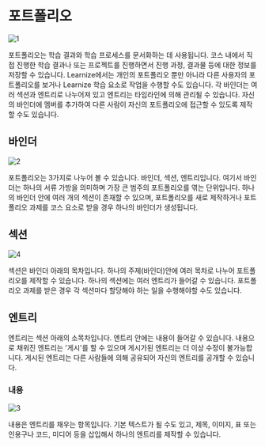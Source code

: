 # 포트폴리오
![1](/user-img/portfolio/1.png)

포트폴리오는 학습 결과와 학습 프로세스를 문서화하는 데 사용됩니다. 코스 내에서 직접 진행한 학습 결과나 또는 프로젝트를 진행하면서 진행 과정, 결과물 등에 대한 정보를 저장할 수 있습니다. Learnize에서는 개인의 포트폴리오 뿐만 아니라 다른 사용자의 포트폴리오를 보거나 Learnize 학습 요소로 작업을 수행할 수도 있습니다. 각 바인더는 여러 섹션과 엔트리로 나누어져 있고 엔트리는 타임라인에 의해 관리될 수 있습니다. 자신의 바인더에 멤버를 추가하여 다른 사람이 자신의 포트폴리오에 접근할 수 있도록 제작할 수도 있습니다.

## 바인더
![2](/user-img/portfolio/2.png)

포트폴리오는 3가지로 나누어 볼 수 있습니다. 바인더, 섹션, 엔트리입니다. 여기서 바인더는 하나의 서류 가방을 의미하며 가장 큰 범주의 포트폴리오를 엮는 단위입니다. 하나의 바인더 안에 여러 개의 섹션이 존재할 수 있으며, 포트폴리오를 새로 제작하거나 포트폴리오 과제를 코스 요소로 받을 경우 하나의 바인더가 생성됩니다.

## 섹션
![4](/user-img/portfolio/4.png)

섹션은 바인더 아래의 목차입니다. 하나의 주제(바인더)안에 여러 목차로 나누어 포트폴리오를 제작할 수 있습니다. 하나의 섹션에는 여러 엔트리가 들어갈 수 있습니다. 포트폴리오 과제를 받은 경우 각 섹션마다 할당해야 하는 일을 수행해야할 수도 있습니다.

## 엔트리
엔트리는 섹션 아래의 소목차입니다. 엔트리 안에는 내용이 들어갈 수 있습니다. 내용으로 채워진 엔트리는 '게시'를 할 수 있으며 게시가된 엔트리는 더 이상 수정이 불가능합니다. 게시된 엔트리는 다른 사람들에 의해 공유되어 자신의 엔트리를 공개할 수 있습니다.

### 내용
![3](/user-img/portfolio/3.png)

내용은 엔트리를 채우는 항목입니다. 기본 텍스트가 될 수도 있고, 제목, 이미지, 표 또는 인용구나 코드, 미디어 등을 삽입해서 하나의 엔트리를 제작할 수 있습니다. 